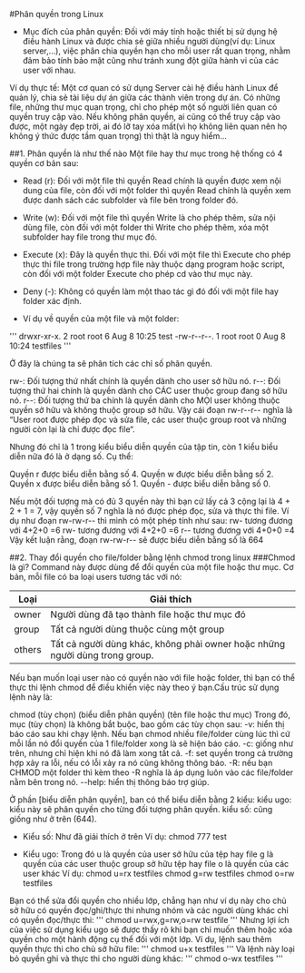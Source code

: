 #Phân quyền trong Linux
- Mục đích của phân quyền: Đối với máy tính hoặc thiết bị sử dụng hệ điều hành Linux và được chia sẻ giữa nhiều người dùng(ví dụ: Linux server,…), việc phân chia quyền hạn cho mỗi user rất quan trọng, nhằm đảm bảo tính bảo mật cũng như tránh xung đột giữa hành vi của các user với nhau.

Ví dụ thực tế: Một cơ quan có sử dụng Server cài hệ điều hành Linux để quản lý, chia sẻ tài liệu dự án giữa các thành viên trong dự án. Có những file, những thư mục quan trọng, chỉ cho phép một số người liên quan có quyền truy cập vào. Nếu không phân quyền, ai cũng có thể truy cập vào được, một ngày đẹp trời, ai đó lỡ tay xóa mất(vì họ không liên quan nên họ không ý thức được tầm quan trọng) thì thật là nguy hiểm…

##1. Phân quyền là như thế nào
Một file hay thư mục trong hệ thống có 4 quyền cơ bản sau:

- Read (r): Đối với một file thì quyền Read chính là quyền được xem nội dung của file, còn đối với một folder thì quyền Read chính là quyền xem được danh sách các subfolder và file bên trong folder đó.

- Write (w): Đối với một file thì quyền Write là cho phép thêm, sửa nội dùng file, còn đối với một folder thì Write cho phép thêm, xóa một subfolder hay file trong thư mục đó.

- Execute (x): Đây là quyền thực thi. Đối với một file thì Execute cho phép thực thi file trong trường hợp file này thuộc dạng program hoặc script, còn đối với một folder Execute cho phép cd vào thư mục này.

- Deny (-): Không có quyền làm một thao tác gì đó đối với một file hay folder xác định.

- Ví dụ về quyền của một file và một folder:

'''
drwxr-xr-x. 2 root root     6 Aug  8 10:25 test
-rw-r--r--. 1 root root     0 Aug  8 10:24 testfiles
'''

Ở đây là chúng ta sẽ phân tích các chỉ số phân quyền.

rw-: Đối tượng thứ nhất chính là quyền dành cho user sở hữu nó.
r--: Đối tượng thứ hai chính là quyền dành cho CÁC user thuộc group đang sở hữu nó.
r--: Đối tượng thứ ba chính là quyền dành cho MỌI user không thuộc quyền sở hữu và không thuộc group sở hữu.
Vậy cái đoạn rw-r--r-- nghĩa là “User root được phép đọc và sửa file, các user thuộc group root và những người còn lại là chỉ được đọc file“.

Nhưng đó chỉ là 1 trong kiểu biểu diễn quyền của tập tin, còn 1 kiểu biểu diễn nữa đó là ở dạng số. Cụ thể:

Quyền r được biểu diễn bằng số 4.
Quyền w được biểu diễn bằng số 2.
Quyền x được biểu diễn bằng số 1.
Quyền - được biểu diễn bằng số 0.

Nếu một đối tượng mà có đủ 3 quyền này thì bạn cứ lấy cả 3 cộng lại là  4 + 2 + 1 = 7, vậy quyền số 7 nghĩa là nó được phép đọc, sửa và thực thi file. Ví dụ như đoạn rw-rw-r-- thì mình có một phép tính như sau:
  rw- tương đương với 4+2+0 =6
  rw- tương đương với 4+2+0 =6
  r-- tương đương với 4+0+0 =4
Vậy kết luận rằng, đoạn rw-rw-r-- sẽ được biểu diễn bằng số là 664

##2. Thay đổi quyền cho file/folder bằng lệnh chmod trong linux
###Chmod là gì?
Command này được dùng để đổi quyền của một file hoặc thư mục. Cơ bản, mỗi file có ba loại users tương tác với nó:

|Loại|	Giải thích|
|-----|-----------|
|owner|	Người dùng đã tạo thành file hoặc thư mục đó|
|group|	Tất cả người dùng thuộc cùng một group|
|others|Tất cả người dùng khác, không phải owner hoặc những người dùng trong group.|

Nếu bạn muốn loại user nào có quyền nào với file hoặc folder, thì bạn có thể thực thi lệnh chmod để điều khiển việc này theo ý bạn.Cấu trúc sử dụng lệnh này là:

chmod (tùy chọn) (biểu diễn phân quyền) (tên file hoặc thư mục)
Trong đó, mục (tùy chọn) là không bắt buộc, bao gồm các tùy chọn sau:
-v: hiển thị báo cáo sau khi chạy lệnh. Nếu bạn chmod nhiều file/folder cùng lúc thì cứ mỗi lần nó đổi quyền của 1 file/folder xong là sẽ hiện báo cáo.
-c: giống như trên, nhưng chỉ hiện khi nó đã làm xong tất cả.
-f: set quyền trong cả trường hợp xảy ra lỗi, nếu có lỗi xảy ra nó cũng không thông báo.
-R: nếu bạn CHMOD một folder thì kèm theo -R nghĩa là áp dụng luôn vào các file/folder nằm bên trong nó.
--help: hiển thị thông báo trợ giúp.

Ở phần [biểu diễn phân quyền], ban có thể biểu diễn bằng 2 kiểu:
kiểu ugo: kiểu này sẽ phân quyền cho từng đối tượng phân quyền.
kiểu số: cũng giống như ở trên (644).

- Kiểu số:
Như đã giải thích ở trên
Ví dụ: chmod 777 test

- Kiểu ugo:
Trong đó u là quyền của user sở hữu của tệp hay file
         g là quyền của các user thuộc group sở hữu tệp hay file
         o là quyền của các user khác
Ví dụ: 
chmod u=rx testfiles
chmod g=rw testfiles
chmod o=rw testfiles

Bạn có thể sửa đổi quyền cho nhiều lớp, chẳng hạn như ví dụ này cho chủ sở hữu có quyền đọc/ghi/thực thi nhưng nhóm và các người dùng khác chỉ có quyền đọc/thực thi:
'''
chmod u=rwx,g=rw,o=rw testfile
'''
Nhưng lợi ích của việc sử dụng kiểu ugo sẽ được thấy rõ khi bạn chỉ muốn thêm hoặc xóa quyền cho một hành động cụ thể đối với một lớp.
Ví dụ, lệnh sau thêm quyền thực thi cho chủ sở hữu file:
'''
chmod u+x testfiles
'''
Và lệnh này loại bỏ quyền ghi và thực thi cho người dùng khác:
'''
chmod o-wx testfiles
'''
